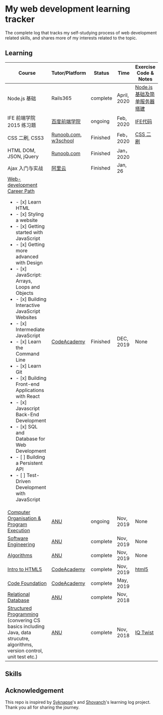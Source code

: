 # My web development learning tracker
The complete log that tracks my self-studying process of web development related skills, and shares more of my interests related to the topic.


## Learning 
| Course        | Tutor/Platform|    Status     | Time | Exercise Code & Notes|
| ------------- | --------------| ------------- | ---- | ---- |
| Node.js 基础 | Rails365 | complete | April, 2020 | [Node.js基础及简单服务器搭建](./Node.js基础及简单服务器搭建) |
| IFE 前端学院2015 练习题 | [百度前端学院](https://github.com/ProgrammableEric/ife)| ongoing | Feb, 2020 | [IFE代码](./ife_tasks) |
| CSS 二刷, CSS3 | [Runoob.com](https://www.runoob.com/css/css-float.html), [w3school](https://www.w3school.com.cn/css/index.asp) | Finished | Feb， 2020 | [CSS 二刷](./CSS二刷)
| HTML DOM, JSON, jQuery | [Runoob.com](https://www.runoob.com/json/json-tutorial.html) | Finished | Jan， 2020 | 
| Ajax 入门与实战 | [阿里云](developer.aliyun.com/learning/roadmap/frontend) | Finished | Jan, 26 | 
| [Web-development Career Path](https://www.codecademy.com/learn/paths/web-development) <ul><li> - [x] Learn HTML </li><li> - [x] Styling a website</li><li> - [x] Getting started with JavaScript </li><li> - [x] Getting more advanced with Design</li><li> - [x] JavaScript: Arrays, Loops and Objects</li><li> - [x] Building Interactive JavaScript Websites</li><li> - [x] Intermediate JavaScript</li><li> - [x] Learn the Command Line</li><li> - [x] Learn Git</li><li> - [x] Building Front-end Applications with React</li><li> - [x] Javascript Back-End Development</li><li> - [x] SQL and Database for Web Development</li><li> - [ ] Building a Persistent API</li><li> - [ ] Test-Driven Development with JavaScript</li></ul>|[CodeAcademy](https://www.codecademy.com/learn)| Finished |DEC, 2019  | None|
| [Computer Organisation & Program Execution](https://cs.anu.edu.au/courses/comp2300/) |[ANU](https://www.anu.edu.au)| ongoing |Nov, 2019  | None|
| [Software Engineering](https://programsandcourses.anu.edu.au/2020/course/COMP2120) |[ANU](https://www.anu.edu.au)| complete |Nov, 2019  | None|
| [Algorithms](https://cs.anu.edu.au/courses/comp3600/) |[ANU](https://www.anu.edu.au)| complete |Nov, 2019  |None|
| [Intro to HTML5](https://www.codecademy.com/learn/learn-html) | [CodeAcademy](https://www.codecademy.com/learn) | complete | Nov, 2019 | [html5](./html5) |
| [Code Foundation](https://www.codecademy.com/learn/paths/code-foundations) | [CodeAcademy](https://www.codecademy.com/learn)  | complete | May, 2019 |    |
| [Relational Database](https://programsandcourses.anu.edu.au/2019/course/COMP6240)  | [ANU](https://www.anu.edu.au) | complete | Nov, 2018 |    |
|[Structured Programming](https://programsandcourses.anu.edu.au/2019/course/COMP6710) (convering CS basics including Java, data strucutre, algorithms, version control, unit test etc.) | [ANU](https://www.anu.edu.au) | complete | Nov, 2018 | [IQ Twist](https://github.com/ProgrammableEric/IQTwist_Game)     |

## Skills



## Acknowledgement 
This repo is inspired by [Syknapse](https://github.com/Syknapse/My-Learning-Tracker)'s and [Shovanch](https://github.com/shovanch/fullstack-web-developer-path)'s learning log project. Thank you all for sharing the journey.
<!--stackedit_data:
eyJoaXN0b3J5IjpbLTEyMzc0NzgwMzYsLTE1MTA4NTQ3NzEsMT
MyNjEzMjQxMSwxMTA0MzA4ODQyXX0=
-->
